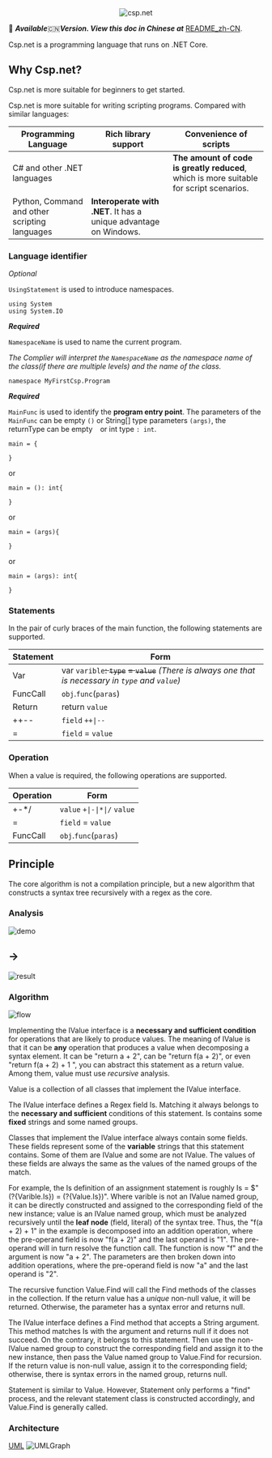 <div align="center">
    <img src="assets/icon.png" alt="csp.net"></img>
</div>


📝
***Available***🇨🇳***Version. View this doc in Chinese at***
[README_zh-CN](README_zh-CN.md).

Csp.net is a programming language that runs on .NET Core.

## Why Csp.net?
Csp.net is more suitable for beginners to get started.

Csp.net is more suitable for writing scripting programs. Compared with similar languages:

Programming Language | Rich library support | Convenience of scripts
------ | ------ | ------
C# and other .NET languages |   | **The amount of code is greatly reduced**, which is more suitable for script scenarios.
Python, Command and other scripting languages | **Interoperate with .NET**. It has a unique advantage on Windows. |  

### Language identifier
*Optional*

`UsingStatement` is used to introduce namespaces.
```
using System
using System.IO
```
***Required***

`NamespaceName` is used to name the current program.

*The Complier will interpret the `NamespaceName` as the namespace name of the class(if there are multiple levels) and the name of the class.*
```
namespace MyFirstCsp.Program
```
***Required***

`MainFunc` is used to identify the **program entry point**. The parameters of the `MainFunc` can be empty `()` or String[] type parameters `(args)`, the returnType can be empty ` ` or int type `: int`.
```
main = {

} 
```
or
```
main = (): int{

} 
```
or
```
main = (args){

} 
```
or
```
main = (args): int{

} 
```

### Statements

In the pair of curly braces of the main function, the following statements are supported.

Statement | Form
------ | ------
Var | var `varible`~~: `type`~~ ~~= `value`~~     *(There is always one that is necessary in `type` and `value`)*
FuncCall | `obj`.`func`(`paras`)
Return | return `value`
++-- | `field` `++\|--`
= | `field` = `value`

### Operation

When a value is required, the following operations are supported.

Operation | Form
------ | ------
+-*/ | `value` `+\|-\|*\|/` `value`
= | `field` = `value`
FuncCall | `obj`.`func`(`paras`)

## Principle

The core algorithm is not a compilation principle, but a new algorithm that constructs a syntax tree recursively with a regex as the core.

### Analysis

![demo](assets/code.png)

<h2>-></h2>

![result](assets/tree.png)

### Algorithm

![flow](assets/Recursive.png)

Implementing the IValue interface is a **necessary and sufficient condition** for operations that are likely to produce values. The meaning of IValue is that it can be **any** operation that produces a value when decomposing a syntax element. It can be "return a + 2", can be "return f(a + 2)", or even "return f(a + 2) + 1 ", you can abstract this statement as a return value. Among them, value must use *recursive* analysis.

Value is a collection of all classes that implement the IValue interface.

The IValue interface defines a Regex field Is. Matching it always belongs to the **necessary and sufficient** conditions of this statement. Is contains some **fixed** strings and some named groups.

Classes that implement the IValue interface always contain some fields. These fields represent some of the **variable** strings that this statement contains. Some of them are IValue and some are not IValue. The values of these fields are always the same as the values of the named groups of the match.

For example, the Is definition of an assignment statement is roughly Is = $"(?<varible>{Varible.Is}) = (?<value>{Value.Is})". Where varible is not an IValue named group, it can be directly constructed and assigned to the corresponding field of the new instance; value is an IValue named group, which must be analyzed recursively until the **leaf node** (field, literal) of the syntax tree. Thus, the "f(a + 2) + 1" in the example is decomposed into an addition operation, where the pre-operand field is now "f(a + 2)" and the last operand is "1". The pre-operand will in turn resolve the function call. The function is now "f" and the argument is now "a + 2". The parameters are then broken down into addition operations, where the pre-operand field is now "a" and the last operand is "2".

The recursive function Value.Find will call the Find methods of the classes in the collection. If the return value has a *unique* non-null value, it will be returned. Otherwise, the parameter has a syntax error and returns null.

The IValue interface defines a Find method that accepts a String argument. This method matches Is with the argument and returns null if it does not succeed. On the contrary, it belongs to this statement. Then use the non-IValue named group to construct the corresponding field and assign it to the new instance, then pass the Value named group to Value.Find for recursion. If the return value is non-null value, assign it to the corresponding field; otherwise, there is syntax errors in the named group, returns null.

Statement is similar to Value. However, Statement only performs a "find" process, and the relevant statement class is constructed accordingly, and Value.Find is generally called.

### Architecture

[UML](Translation/Generate.cd)
![UMLGraph](assets/Generate.png)